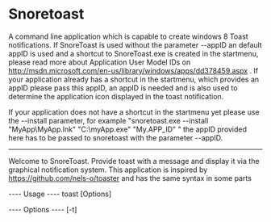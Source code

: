 Snoretoast
==========

A command line application which is capable to create windows 8 Toast notifications.
If SnoreToast is used without the parameter --appID an default appID is used and a shortcut to SnoreToast.exe is created in the startmenu, please read more about Application User Model IDs on http://msdn.microsoft.com/en-us/library/windows/apps/dd378459.aspx .
If your application already has a shortcut in the startmenu, which provides an appID please pass this appID, an appID is needed and is also used to determine the application icon displayed in the toast notification.

If your application does not have a shortcut in the startmenu yet please use the --install parameter, for example "snoretoast.exe --install "MyApp\MyApp.lnk" "C:\myApp.exe" "My.APP_ID" " the appID provided here has to be passed to snoretoast with the parameter --appID.


----------------------------------------------------------
Welcome to SnoreToast.
Provide toast with a message and display it via the graphical notification system.
This application is inspired by https://github.com/nels-o/toaster and has the same syntax in some parts

---- Usage ----
toast [Options]

---- Options ----
[-t] <title string>     | Displayed on the first line of the toast.
[-m] <message string>   | Displayed on the remaining lines, wrapped.
[-p] <image URI>        | Display toast with an image
[-w]                    | Wait for toast to expire or activate.

The folowing arguments are only avalible in SnoreToast:
[-s] <sound URI>        | Sets the sound of the notifications, for possible values see http://msdn.microsoft.com/en-us/library/windows/apps/hh761492.aspx.
[-silent]               | Don't play a sound file when showing the notifications.
[-appID] <App.ID>       | Don't create a shortcut but use the provided app id.

[-install] <path> <path to aplication> <APP.ID> | Set the path of your applications shortcut.
[-v]                    | Print the version and copying information.

?                       | Print these instructions. Same as no args.
Exit Status     :  Exit Code
Failed          : -1
Success         :  0
Hidden          :  1
Dismissed       :  2
Timeout         :  3

---- Image Notes ----
Images must be .png with:
        maximum dimensions of 1024x1024
        size <= 200kb
These limitations are due to the Toast notification system.
This should go without saying, but windows style paths are required.
